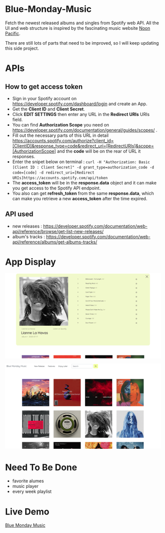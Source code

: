 # Blue-Monday-Music

Fetch the newest released albums and singles from Spotify web API. All the UI and web structure is inspired by the fascinating music website [Noon Pacific](https://noonpacific.com/). 

There are still lots of parts that need to be improved, so I will keep updating this side project. 

# APIs

 ## How to get access token
 
 - Sign in your Spotify account on https://developer.spotify.com/dashboard/login and create an App.
 - Get the __Client ID__ and __Client Secret__.
 - Click __EDIT SETTINGS__ then enter any URL in the __Redirect URIs__ URIs field.
 - You can find __Authorization Scope__ you need on https://developer.spotify.com/documentation/general/guides/scopes/ .
 - Fill out the necessary parts of this URL in detail https://accounts.spotify.com/authorize?client_id=[ClientID]&response_type=code&redirect_uri=[RedirectURIs]&scope=[AuthorizationScope] and the __code__ will be on the rear of URL it responses.
 - Enter the snipet below on terminal : 
 `curl -H "Authorization: Basic [Client ID : Client Secret]" -d grant_type=authorization_code -d code=[code] -d redirect_uri=[Redirect URIs]https://accounts.spotify.com/api/token`
 - The __access_token__ will be in the __response.data__ object and it can make you get access to the Spotify API endpoint. 
 - You also can get __refresh_token__ from the same __response.data__, which can make you retrieve a new __access_token__ after the time expired.
 
  ## API used 
  
  - new releases : https://developer.spotify.com/documentation/web-api/reference/browse/get-list-new-releases/
  - album's tracks : https://developer.spotify.com/documentation/web-api/reference/albums/get-albums-tracks/



# App Display

![image](https://github.com/Chia-Hsing/Blue-Monday-Music/blob/master/1.png)

![image](https://github.com/Chia-Hsing/Blue-Monday-Music/blob/master/2.png)

# Need To Be Done

 - favorite alumes 
 - music player
 - every week playlist
 

# Live Demo

[Blue Monday Music](https://chia-hsing.github.io/Blue-Monday-Music/)
